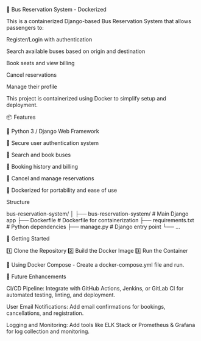 🚌 Bus Reservation System - Dockerized

This is a containerized Django-based Bus Reservation System that allows passengers to:

Register/Login with authentication

Search available buses based on origin and destination

Book seats and view billing

Cancel reservations

Manage their profile

This project is containerized using Docker to simplify setup and deployment.


📦 Features


🐍 Python 3 / Django Web Framework

🔐 Secure user authentication system

🚌 Search and book buses

📃 Booking history and billing

🧾 Cancel and manage reservations

🐳 Dockerized for portability and ease of use


Structure


bus-reservation-system/
│
├── bus-reservation-system/   # Main Django app
├── Dockerfile                # Dockerfile for containerization
├── requirements.txt          # Python dependencies
├── manage.py                 # Django entry point
└── ...


🚀 Getting Started

1️⃣ Clone the Repository
2️⃣ Build the Docker Image
3️⃣ Run the Container

🐋 Using Docker Compose - Create a docker-compose.yml file and run.


🔮 Future Enhancements

CI/CD Pipeline: Integrate with GitHub Actions, Jenkins, or GitLab CI for automated testing, linting, and deployment.

User Email Notifications: Add email confirmations for bookings, cancellations, and registration.

Logging and Monitoring: Add tools like ELK Stack or Prometheus & Grafana for log collection and monitoring.

